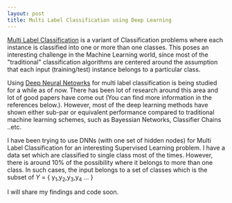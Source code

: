 ```yaml
---
layout: post
title: Multi Label Classification using Deep Learning
---
```

[Multi Label Classification](https://en.wikipedia.org/wiki/Multi-label_classification) is a variant of Classification problems where each instance is classified into one or more than one classes. This poses an interesting challenge in the Machine Learning world, since most of the "traditional" classification algorithms are centered around the assumption that each input (training/test) instance belongs to a particular class. <br/>

Using [Deep Neural Netowrks](https://en.wikipedia.org/wiki/Deep_learning) for multi label classification is being studied for a while as of now. There has been lot of research around this area and lot of good papers have come out (You can find more information in the references below.). However, most of the deep learning methods have shown either sub-par or equivalent performance compared to traditional machine learning schemes, such as Bayessian Networks, Classifier Chains ..etc. <br/>

I have been trying to use DNNs (with one set of hidden nodes) for Multi Label Classification for an interesting Supervised Learning problem. I have a data set which are classified to single class most of the times. However, there is around 10% of the possibility where it belongs to more than one class. In such cases, the input belongs to a set of classes which is the subset of *Y* = { y<sub>1</sub>,y<sub>2</sub>,y<sub>3</sub>,y<sub>4</sub> ... } <br/>

I will share my findings and code soon.




